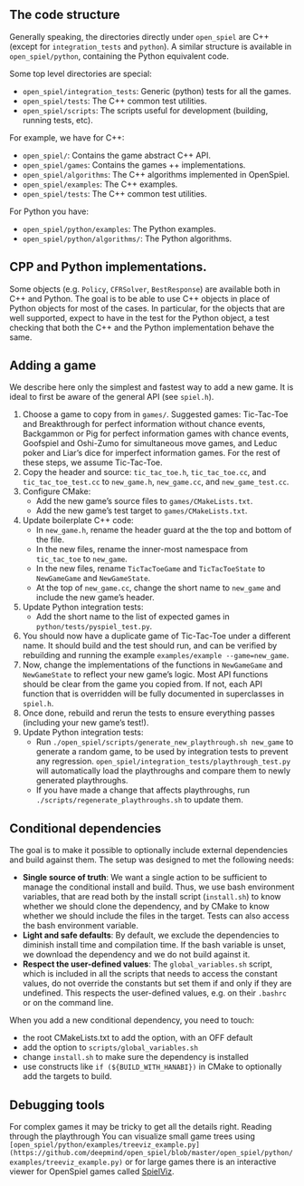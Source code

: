 ## The code structure

Generally speaking, the directories directly under `open_spiel` are C++ (except
for `integration_tests` and `python`). A similar structure is available in
`open_spiel/python`, containing the Python equivalent code.

Some top level directories are special:

*   `open_spiel/integration_tests`: Generic (python) tests for all the games.
*   `open_spiel/tests`: The C++ common test utilities.
*   `open_spiel/scripts`: The scripts useful for development (building, running
    tests, etc).

For example, we have for C++:

*   `open_spiel/`: Contains the game abstract C++ API.
*   `open_spiel/games`: Contains the games ++ implementations.
*   `open_spiel/algorithms`: The C++ algorithms implemented in OpenSpiel.
*   `open_spiel/examples`: The C++ examples.
*   `open_spiel/tests`: The C++ common test utilities.

For Python you have:

*   `open_spiel/python/examples`: The Python examples.
*   `open_spiel/python/algorithms/`: The Python algorithms.

## CPP and Python implementations.

Some objects (e.g. `Policy`, `CFRSolver`, `BestResponse`) are available both in
C++ and Python. The goal is to be able to use C++ objects in place of Python
objects for most of the cases. In particular, for the objects that are well
supported, expect to have in the test for the Python object, a test checking
that both the C++ and the Python implementation behave the same.

## Adding a game

We describe here only the simplest and fastest way to add a new game. It is
ideal to first be aware of the general API (see `spiel.h`).

1.  Choose a game to copy from in `games/`. Suggested games: Tic-Tac-Toe and
    Breakthrough for perfect information without chance events, Backgammon or
    Pig for perfect information games with chance events, Goofspiel and
    Oshi-Zumo for simultaneous move games, and Leduc poker and Liar’s dice for
    imperfect information games. For the rest of these steps, we assume
    Tic-Tac-Toe.
2.  Copy the header and source: `tic_tac_toe.h`, `tic_tac_toe.cc`, and
    `tic_tac_toe_test.cc` to `new_game.h`, `new_game.cc`, and
    `new_game_test.cc`.
3.  Configure CMake:
    *   Add the new game’s source files to `games/CMakeLists.txt`.
    *   Add the new game’s test target to `games/CMakeLists.txt`.
4.  Update boilerplate C++ code:
    *   In `new_game.h`, rename the header guard at the the top and bottom of
        the file.
    *   In the new files, rename the inner-most namespace from `tic_tac_toe` to
        `new_game`.
    *   In the new files, rename `TicTacToeGame` and `TicTacToeState` to
        `NewGameGame` and `NewGameState`.
    *   At the top of `new_game.cc`, change the short name to `new_game` and
        include the new game’s header.
5.  Update Python integration tests:
    *   Add the short name to the list of expected games in
        `python/tests/pyspiel_test.py`.
6.  You should now have a duplicate game of Tic-Tac-Toe under a different name.
    It should build and the test should run, and can be verified by rebuilding
    and running the example `examples/example --game=new_game`.
7.  Now, change the implementations of the functions in `NewGameGame` and
    `NewGameState` to reflect your new game’s logic. Most API functions should
    be clear from the game you copied from. If not, each API function that is
    overridden will be fully documented in superclasses in `spiel.h`.
8.  Once done, rebuild and rerun the tests to ensure everything passes
    (including your new game’s test!).
9.  Update Python integration tests:
    *   Run `./open_spiel/scripts/generate_new_playthrough.sh new_game` to
        generate a random game, to be used by integration tests to prevent any
        regression. `open_spiel/integration_tests/playthrough_test.py` will
        automatically load the playthroughs and compare them to newly generated
        playthroughs.
    *   If you have made a change that affects playthroughs, run
        `./scripts/regenerate_playthroughs.sh` to update them.

## Conditional dependencies

The goal is to make it possible to optionally include external dependencies and
build against them. The setup was designed to met the following needs:

-   **Single source of truth**: We want a single action to be sufficient to
    manage the conditional install and build. Thus, we use bash environment
    variables, that are read both by the install script (`install.sh`) to know
    whether we should clone the dependency, and by CMake to know whether we
    should include the files in the target. Tests can also access the bash
    environment variable.
-   **Light and safe defaults**: By default, we exclude the dependencies to
    diminish install time and compilation time. If the bash variable is unset,
    we download the dependency and we do not build against it.
-   **Respect the user-defined values**: The `global_variables.sh` script, which
    is included in all the scripts that needs to access the constant values, do
    not override the constants but set them if and only if they are undefined.
    This respects the user-defined values, e.g. on their `.bashrc` or on the
    command line.

When you add a new conditional dependency, you need to touch:

-   the root CMakeLists.txt to add the option, with an OFF default
-   add the option to `scripts/global_variables.sh`
-   change `install.sh` to make sure the dependency is installed
-   use constructs like `if (${BUILD_WITH_HANABI})` in CMake to optionally add
    the targets to build.

## Debugging tools

For complex games it may be tricky to get all the details right. Reading through
the playthrough You can visualize small game trees using
`[open_spiel/python/examples/treeviz_example.py](https://github.com/deepmind/open_spiel/blob/master/open_spiel/python/examples/treeviz_example.py)` or for large
games there is an interactive viewer for OpenSpiel games called
[SpielViz](https://github.com/michalsustr/spielviz).
